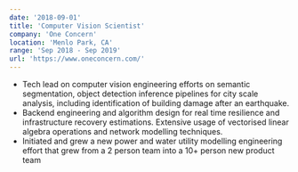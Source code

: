 ```yaml
---
date: '2018-09-01'
title: 'Computer Vision Scientist'
company: 'One Concern'
location: 'Menlo Park, CA'
range: 'Sep 2018 - Sep 2019'
url: 'https://www.oneconcern.com/'
---
```


- Tech lead on computer vision engineering efforts on semantic segmentation, object detection inference pipelines for city scale analysis, including identification of building damage after an earthquake.
- Backend engineering and algorithm design for real time resilience and infrastructure recovery estimations. Extensive usage of vectorised linear algebra operations and network modelling techniques.
- Initiated and grew a new power and water utility modelling engineering effort that grew from a 2 person team into a 10+ person new product team
